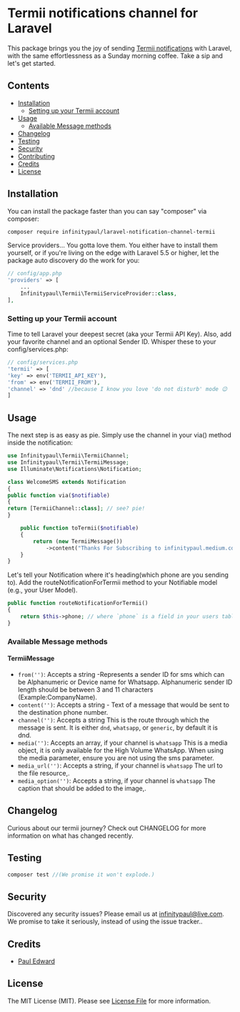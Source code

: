 # Termii notifications channel for Laravel


This package brings you the joy of sending [Termii notifications](https://developer.termii.com) with Laravel, with the same effortlessness as a Sunday morning coffee. Take a sip and let's get started.

## Contents

- [Installation](#installation)
    - [Setting up your Termii account](#setting-up-your-termii-account)
- [Usage](#usage)
    - [Available Message methods](#available-message-methods)
- [Changelog](#changelog)
- [Testing](#testing)
- [Security](#security)
- [Contributing](#contributing)
- [Credits](#credits)
- [License](#license)

## Installation

You can install the package faster than you can say "composer" via composer:

``` bash
composer require infinitypaul/laravel-notification-channel-termii
```
Service providers... You gotta love them. You either have to install them yourself, or if you're living on the edge with Laravel 5.5 or higher, let the package auto discovery do the work for you:

```php
// config/app.php
'providers' => [
    ...
    Infinitypaul\Termii\TermiiServiceProvider::class,
],

```
### Setting up your Termii account

Time to tell Laravel your deepest secret (aka your Termii API Key). Also, add your favorite channel and an optional Sender ID. Whisper these to your config/services.php:


```php
// config/services.php
'termii' => [
'key' => env('TERMII_API_KEY'),
'from' => env('TERMII_FROM'),
'channel' => 'dnd' //because I know you love 'do not disturb' mode 😉
]
```

## Usage

The next step is as easy as pie. Simply use the channel in your via() method inside the notification:

```php
use Infinitypaul\Termii\TermiiChannel;
use Infinitypaul\Termii\TermiiMessage;
use Illuminate\Notifications\Notification;

class WelcomeSMS extends Notification
{
public function via($notifiable)
{
return [TermiiChannel::class]; // see? pie!
}

    public function toTermii($notifiable)
    {
        return (new TermiiMessage())
            ->content("Thanks For Subscribing to infinitypaul.medium.com. We promise to only send interesting stuff, no cat videos... well, maybe just one.");
    }
}
```

Let's tell your Notification where it's heading(which phone are you sending to). Add the routeNotificationForTermii method to your Notifiable model (e.g., your User Model).


```php
public function routeNotificationForTermii()
{
    return $this->phone; // where `phone` is a field in your users table;
}

```

### Available Message methods

#### TermiiMessage

- `from('')`: Accepts a string -Represents a sender ID for sms which can be Alphanumeric or Device name for Whatsapp. Alphanumeric sender ID length should be between 3 and 11 characters (Example:CompanyName).
- `content('')`: Accepts a string - Text of a message that would be sent to the destination phone number.
- `channel('')`: Accepts a string This is the route through which the message is sent. It is either `dnd`, `whatsapp`, or `generic`, by default it is dnd.
- `media('')`: Accepts an array, if your channel is `whatsapp` This is a media object, it is only available for the High Volume WhatsApp. When using the media parameter, ensure you are not using the sms parameter.
- `media_url('')`: Accepts a string, if your channel is `whatsapp` The url to the file resource,.
- `media_option('')`: Accepts a string, if your channel is `whatsapp` The caption that should be added to the image,.


## Changelog
Curious about our termii journey? Check out CHANGELOG for more information on what has changed recently.

## Testing
```php
composer test //(We promise it won't explode.)
```

## Security
Discovered any security issues? Please email us at infinitypaul@live.com. We promise to take it seriously, instead of using the issue tracker..

## Credits

- [Paul Edward](https://github.com/infinitypaul)


## License

The MIT License (MIT). Please see [License File](LICENSE.md) for more information.
